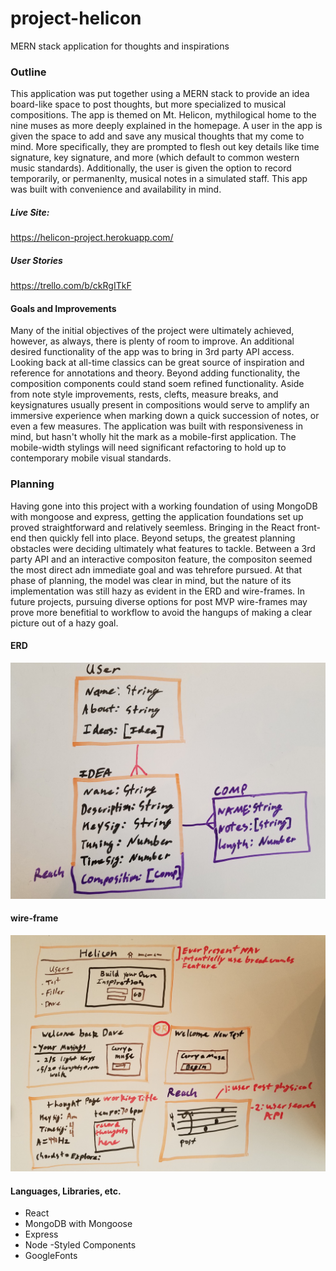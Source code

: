 # project-helicon
MERN stack application for thoughts and inspirations

### Outline
This application was put together using a MERN stack to provide an idea board-like space to post thoughts, but more specialized to musical compositions. The app is themed on Mt. Helicon, mythilogical home to the nine muses as more deeply explained in the homepage. A user in the app is given the space to add and save any musical thoughts that my come to mind. More specifically, they are prompted to flesh out key details like time signature, key signature, and more (which default to common western music standards). Additionally, the user is given the option to record temporarily, or permanenlty, musical notes in a simulated staff. This app was built with convenience and availability in mind. 

##### Live Site: 
https://helicon-project.herokuapp.com/

##### User Stories
https://trello.com/b/ckRgITkF

#### Goals and Improvements
Many of the initial objectives of the project were ultimately achieved, however, as always, there is plenty of room to improve. An additional desired functionality of the app was to bring in 3rd party API access. Looking back at all-time classics can be great source of inspiration and reference for annotations and theory. Beyond adding functionality, the composition components could stand soem refined functionality. Aside from note style improvements, rests, clefts, measure breaks, and keysignatures usually present in compositions would serve to amplify an immersive experience when marking down a quick succession of notes, or even a few measures. The application was built with responsiveness in mind, but hasn't wholly hit the mark as a mobile-first application. The mobile-width stylings will need significant refactoring to hold up to contemporary mobile visual standards. 

### Planning
Having gone into this project with a working foundation of using MongoDB with mongoose and express, getting the application foundations set up proved straightforward and relatively seemless. Bringing in the React front-end then quickly fell into place. Beyond setups, the greatest planning obstacles were deciding ultimately what features to tackle. Between a 3rd party API and an interactive compositon feature, the compositon seemed the most direct adn immediate goal and was tehrefore pursued. At that phase of planning, the model was clear in mind, but the nature of its implementation was still hazy as evident in the ERD and wire-frames. In future projects, pursuing diverse options for post MVP wire-frames may prove more benefitial to workflow to avoid the hangups of making a clear picture out of a hazy goal.

#### ERD 
![](https://github.com/K-Ramberg/project-helicon/blob/master/ERD/erd2.jpg)

#### wire-frame
![](https://github.com/K-Ramberg/project-helicon/blob/master/WireFrame/wire1.jpg)

#### Languages, Libraries, etc.
- React
- MongoDB with Mongoose
- Express
- Node
-Styled Components
- GoogleFonts

